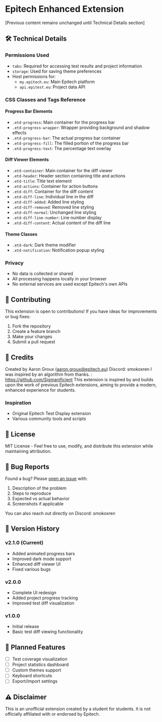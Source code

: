 # Epitech Enhanced Extension

[Previous content remains unchanged until Technical Details section]

## 🛠 Technical Details

### Permissions Used
- `tabs`: Required for accessing test results and project information
- `storage`: Used for saving theme preferences
- Host permissions for:
  - `my.epitech.eu`: Main Epitech platform
  - `api.epitest.eu`: Project data API

### CSS Classes and Tags Reference

#### Progress Bar Elements
- `.etd-progress`: Main container for the progress bar
- `.etd-progress-wrapper`: Wrapper providing background and shadow effects
- `.etd-progress-bar`: The actual progress bar container
- `.etd-progress-fill`: The filled portion of the progress bar
- `.etd-progress-text`: The percentage text overlay

#### Diff Viewer Elements
- `.etd-container`: Main container for the diff viewer
- `.etd-header`: Header section containing title and actions
- `.etd-title`: Title text element
- `.etd-actions`: Container for action buttons
- `.etd-diff`: Container for the diff content
- `.etd-diff-line`: Individual line in the diff
- `.etd-diff-added`: Added line styling
- `.etd-diff-removed`: Removed line styling
- `.etd-diff-normal`: Unchanged line styling
- `.etd-diff-line-number`: Line number display
- `.etd-diff-content`: Actual content of the diff line

#### Theme Classes
- `.etd-dark`: Dark theme modifier
- `.etd-notification`: Notification popup styling

### Privacy
- No data is collected or shared
- All processing happens locally in your browser
- No external services are used except Epitech's own APIs

## 🤝 Contributing

This extension is open to contributions! If you have ideas for improvements or bug fixes:

1. Fork the repository
2. Create a feature branch
3. Make your changes
4. Submit a pull request

## 🙏 Credits

Created by Aaron Groux (aaron.groux@epitech.eu)
Discord: smokoxren
I was inspired by an algorithm from thanks. : https://github.com/Sigmanificient
This extension is inspired by and builds upon the work of previous Epitech extensions, aiming to provide a modern, enhanced experience for students.

### Inspiration
- Original Epitech Test Display extension
- Various community tools and scripts

## 📝 License

MIT License - Feel free to use, modify, and distribute this extension while maintaining attribution.

## 🐛 Bug Reports

Found a bug? Please [open an issue](https://github.com/yourusername/epitech-enhanced-extension/issues) with:

1. Description of the problem
2. Steps to reproduce
3. Expected vs actual behavior
4. Screenshots if applicable

You can also reach out directly on Discord: smokoxren

## 🔄 Version History

### v2.1.0 (Current)
- Added animated progress bars
- Improved dark mode support
- Enhanced diff viewer UI
- Fixed various bugs

### v2.0.0
- Complete UI redesign
- Added project progress tracking
- Improved test diff visualization

### v1.0.0
- Initial release
- Basic test diff viewing functionality

## 🔮 Planned Features

- [ ] Test coverage visualization
- [ ] Project statistics dashboard
- [ ] Custom themes support
- [ ] Keyboard shortcuts
- [ ] Export/import settings

## ⚠️ Disclaimer

This is an unofficial extension created by a student for students. It is not officially affiliated with or endorsed by Epitech.